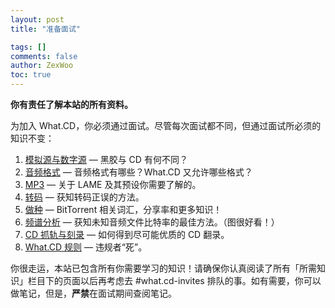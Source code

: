 ```yaml
---
layout: post
title: "准备面试"

tags: []
comments: false
author: ZexWoo
toc: true
---
```


**你有责任了解本站的所有资料。**

为加入 What.CD，你必须通过面试。尽管每次面试都不同，但通过面试所必须的知识不变：
1. [模拟源与数字源](/WCDInterview/sources-zh.md/) — 黑胶与 CD 有何不同？
2. [音频格式](/WCDInterview/formats-zh.md/) — 音频格式有哪些？What.CD 又允许哪些格式？
3. [MP3](/WCDInterview/mp3-zh.md/) — 关于 LAME 及其预设你需要了解的。
4. [转码](/WCDInterview/transcodes-zh.md/) — 获知转码正误的方法。
5. [做种](/WCDInterview/torrenting-zh.md/) — BitTorrent 相关词汇，分享率和更多知识！
6. [频谱分析](/WCDInterview/spectral-zh.md/) — 获知未知音频文件比特率的最佳方法。（图很好看！）
7. [CD 抓轨与刻录](/WCDInterview/ripping-zh.md/) — 如何得到尽可能优质的 CD 翻录。
8. [What.CD 规则](/WCDInterview/rules-zh.md/) — 违规者“死”。

你很走运，本站已包含所有你需要学习的知识！请确保你认真阅读了所有「所需知识」栏目下的页面以后再考虑去 #what.cd-invites 排队的事。如有需要，你可以做笔记，但是，**严禁**在面试期间查阅笔记。